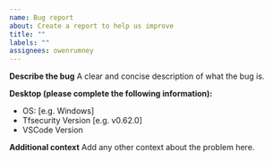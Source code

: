 ```yaml
---
name: Bug report
about: Create a report to help us improve
title: ""
labels: ""
assignees: owenrumney
---
```


**Describe the bug**
A clear and concise description of what the bug is.

**Desktop (please complete the following information):**

- OS: [e.g. Windows]
- Tfsecurity Version [e.g. v0.62.0]
- VSCode Version

**Additional context**
Add any other context about the problem here.
